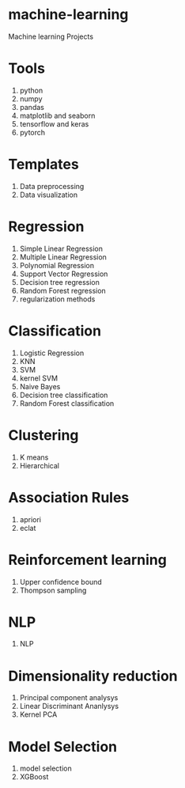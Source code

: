# machine-learning
Machine learning Projects
# Tools
1. python
2. numpy
3. pandas
4. matplotlib and seaborn
5. tensorflow and keras
6. pytorch

# Templates
1. Data preprocessing 
2. Data visualization

# Regression 
1. Simple Linear Regression
2. Multiple Linear Regression
3. Polynomial Regression
4. Support Vector Regression
5. Decision tree regression
6. Random Forest regression
7. regularization methods 

# Classification
1. Logistic Regression
2. KNN
3. SVM
4. kernel SVM
5. Naive Bayes
6. Decision tree classification
7. Random Forest classification

# Clustering
1. K means
2. Hierarchical

# Association Rules
1. apriori
2. eclat

# Reinforcement learning
1. Upper confidence bound
2. Thompson sampling

# NLP 
1. NLP

# Dimensionality reduction
1. Principal component analysys 
2. Linear Discriminant Ananlysys 
3. Kernel PCA

# Model Selection
1. model selection
2. XGBoost

